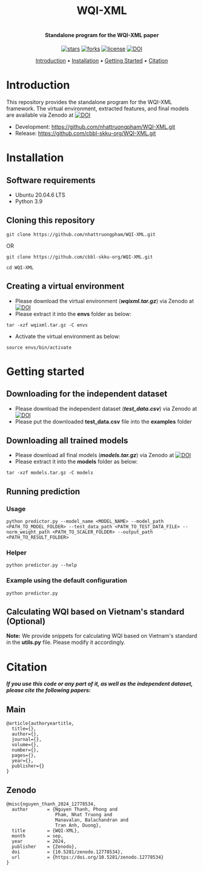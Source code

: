 <h1 align="center">
    WQI-XML
    <br>
<h1>

<h4 align="center">Standalone program for the WQI-XML paper</h4>

<p align="center">
<a href=""><img src="https://img.shields.io/github/stars/nhattruongpham/WQI-XML?" alt="stars"></a>
<a href=""><img src="https://img.shields.io/github/forks/nhattruongpham/WQI-XML?" alt="forks"></a>
<a href=""><img src="https://img.shields.io/github/license/nhattruongpham/WQI-XML?" alt="license"></a>
<a href="https://doi.org/10.5281/zenodo.12778534">
    <img src="https://zenodo.org/badge/doi/10.5281/zenodo.12778534.svg" alt="DOI">
</a>
</p>

<p align="center">
  <a href="#introduction">Introduction</a> •
  <a href="#installation">Installation</a> •
  <a href="#getting-started">Getting Started</a> •
  <a href="#citation">Citation</a>
</p>


# Introduction
This repository provides the standalone program for the WQI-XML framework. The virtual environment, extracted features, and final models are available via Zenodo at [![DOI](https://zenodo.org/badge/doi/10.5281/zenodo.12778534.svg)](https://doi.org/10.5281/zenodo.12778534)

* Development: https://github.com/nhattruongpham/WQI-XML.git
* Release: https://github.com/cbbl-skku-org/WQI-XML.git

# Installation
## Software requirements
* Ubuntu 20.04.6 LTS
* Python 3.9



## Cloning this repository
```shell
git clone https://github.com/nhattruongpham/WQI-XML.git
```
OR
```shell
git clone https://github.com/cbbl-skku-org/WQI-XML.git
```
```shell
cd WQI-XML
```

## Creating a virtual environment
* Please download the virtual environment (_**wqixml.tar.gz**_) via Zenodo at [![DOI](https://zenodo.org/badge/doi/10.5281/zenodo.12778534.svg)](https://doi.org/10.5281/zenodo.12778534)
* Please extract it into the **envs** folder as below:
```
tar -xzf wqixml.tar.gz -C envs 
```
* Activate the virtual environment as below:
```
source envs/bin/activate
```

# Getting started
## Downloading for the independent dataset
* Please download the independent dataset (_**test_data.csv**_) via Zenodo at [![DOI](https://zenodo.org/badge/doi/10.5281/zenodo.12778534.svg)](https://doi.org/10.5281/zenodo.12778534)
* Please put the downloaded **test_data.csv** file into the **examples** folder


## Downloading all trained models
* Please download all final models (_**models.tar.gz**_) via Zenodo at [![DOI](https://zenodo.org/badge/doi/10.5281/zenodo.12778534.svg)](https://doi.org/10.5281/zenodo.12778534)
* Please extract it into the **models** folder as below:
```
tar -xzf models.tar.gz -C models 
```


## Running prediction
### Usage
```shell
python predictor.py --model_name <MODEL_NAME> --model_path <PATH_TO_MODEL_FOLDER> --test_data_path <PATH_TO_TEST_DATA_FILE> --norm_weight_path <PATH_TO_SCALER_FOLDER> --output_path <PATH_TO_RESULT_FOLDER>
```

### Helper
```shell
python predictor.py --help
```

### Example using the default configuration
```shell
python predictor.py
```


## Calculating WQI based on Vietnam's standard (Optional)

**Note:** We provide snippets for calculating WQI based on Vietnam's standard in the **utils.py** file. Please modify it accordingly.

# Citation
_**If you use this code or any part of it, as well as the independent dataset, please cite the following papers:**_
## Main
```
@article{authoryeartitle,
  title={},
  author={},
  journal={},
  volume={},
  number={},
  pages={},
  year={},
  publisher={}
}
```

## Zenodo
```
@misc{nguyen_thanh_2024_12778534,
  author       = {Nguyen Thanh, Phong and
                  Pham, Nhat Truong and
                  Manavalan, Balachandran and
                  Tran Anh, Duong},
  title        = {WQI-XML},
  month        = sep,
  year         = 2024,
  publisher    = {Zenodo},
  doi          = {10.5281/zenodo.12778534},
  url          = {https://doi.org/10.5281/zenodo.12778534}
}
```
